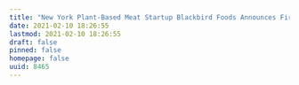 ```yaml
---
title: "New York Plant-Based Meat Startup Blackbird Foods Announces First Close of $1.5M Seed Round"
date: 2021-02-10 18:26:55
lastmod: 2021-02-10 18:26:55
draft: false
pinned: false
homepage: false
uuid: 8465
---
```

